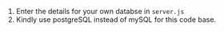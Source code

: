 
1. Enter the details for your own databse in `server.js`
2. Kindly use postgreSQL instead of mySQL for this code base.

